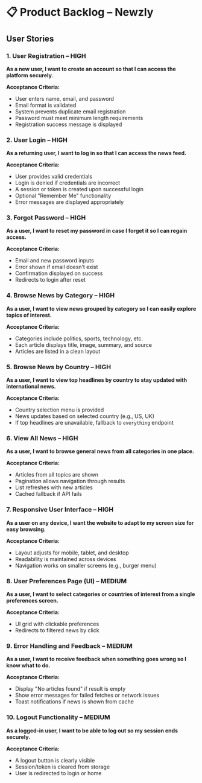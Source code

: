 # 📋 Product Backlog – Newzly

## User Stories

### 1. User Registration – HIGH
**As a new user, I want to create an account so that I can access the platform securely.**

**Acceptance Criteria:**
- User enters name, email, and password
- Email format is validated
- System prevents duplicate email registration
- Password must meet minimum length requirements
- Registration success message is displayed

### 2. User Login – HIGH
**As a returning user, I want to log in so that I can access the news feed.**

**Acceptance Criteria:**
- User provides valid credentials
- Login is denied if credentials are incorrect
- A session or token is created upon successful login
- Optional "Remember Me" functionality
- Error messages are displayed appropriately

### 3. Forgot Password – HIGH
**As a user, I want to reset my password in case I forget it so I can regain access.**

**Acceptance Criteria:**
- Email and new password inputs
- Error shown if email doesn’t exist
- Confirmation displayed on success
- Redirects to login after reset

### 4. Browse News by Category – HIGH
**As a user, I want to view news grouped by category so I can easily explore topics of interest.**

**Acceptance Criteria:**
- Categories include politics, sports, technology, etc.
- Each article displays title, image, summary, and source
- Articles are listed in a clean layout

### 5. Browse News by Country – HIGH
**As a user, I want to view top headlines by country to stay updated with international news.**

**Acceptance Criteria:**
- Country selection menu is provided
- News updates based on selected country (e.g., US, UK)
- If top headlines are unavailable, fallback to `everything` endpoint

### 6. View All News – HIGH
**As a user, I want to browse general news from all categories in one place.**

**Acceptance Criteria:**
- Articles from all topics are shown
- Pagination allows navigation through results
- List refreshes with new articles
- Cached fallback if API fails

### 7. Responsive User Interface – HIGH
**As a user on any device, I want the website to adapt to my screen size for easy browsing.**

**Acceptance Criteria:**
- Layout adjusts for mobile, tablet, and desktop
- Readability is maintained across devices
- Navigation works on smaller screens (e.g., burger menu)

### 8. User Preferences Page (UI) – MEDIUM
**As a user, I want to select categories or countries of interest from a single preferences screen.**

**Acceptance Criteria:**
- UI grid with clickable preferences
- Redirects to filtered news by click

### 9. Error Handling and Feedback – MEDIUM
**As a user, I want to receive feedback when something goes wrong so I know what to do.**

**Acceptance Criteria:**
- Display "No articles found" if result is empty
- Show error messages for failed fetches or network issues
- Toast notifications if news is shown from cache

### 10. Logout Functionality – MEDIUM
**As a logged-in user, I want to be able to log out so my session ends securely.**

**Acceptance Criteria:**
- A logout button is clearly visible
- Session/token is cleared from storage
- User is redirected to login or home
